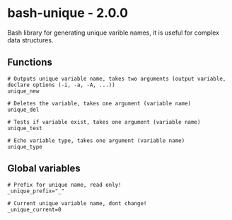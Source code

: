 # bash-unique - 2.0.0
Bash library for generating unique varible names, it is useful for complex data structures.

## Functions
```
# Outputs unique variable name, takes two arguments (output variable, declare options (-i, -a, -A, ...))
unique_new

# Deletes the variable, takes one argument (variable name)
unique_del

# Tests if variable exist, takes one argument (variable name)
unique_test

# Echo variable type, takes one argument (variable name)
unique_type
```

## Global variables
```
# Prefix for unique name, read only!
_unique_prefix="_"

# Current unique variable name, dont change!
_unique_current=0
```
